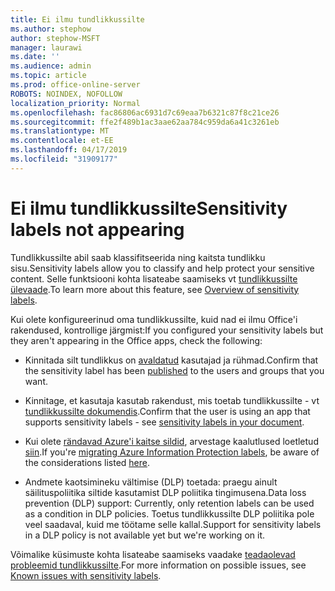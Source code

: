 ```yaml
---
title: Ei ilmu tundlikkussilte
ms.author: stephow
author: stephow-MSFT
manager: laurawi
ms.date: ''
ms.audience: admin
ms.topic: article
ms.prod: office-online-server
ROBOTS: NOINDEX, NOFOLLOW
localization_priority: Normal
ms.openlocfilehash: fac86806ac6931d7c69eaa7b6321c87f8c21ce26
ms.sourcegitcommit: ffe2f489b1ac3aae62aa784c959da6a41c3261eb
ms.translationtype: MT
ms.contentlocale: et-EE
ms.lasthandoff: 04/17/2019
ms.locfileid: "31909177"
---
```

# <a name="sensitivity-labels-not-appearing"></a><span data-ttu-id="0c0e7-102">Ei ilmu tundlikkussilte</span><span class="sxs-lookup"><span data-stu-id="0c0e7-102">Sensitivity labels not appearing</span></span>

<span data-ttu-id="0c0e7-103">Tundlikkussilte abil saab klassifitseerida ning kaitsta tundlikku sisu.</span><span class="sxs-lookup"><span data-stu-id="0c0e7-103">Sensitivity labels allow you to classify and help protect your sensitive content.</span></span> <span data-ttu-id="0c0e7-104">Selle funktsiooni kohta lisateabe saamiseks vt [tundlikkussilte ülevaade](https://docs.microsoft.com/en-us/office365/securitycompliance/sensitivity-labels).</span><span class="sxs-lookup"><span data-stu-id="0c0e7-104">To learn more about this feature, see [Overview of sensitivity labels](https://docs.microsoft.com/en-us/office365/securitycompliance/sensitivity-labels).</span></span>

<span data-ttu-id="0c0e7-105">Kui olete konfigureerinud oma tundlikkussilte, kuid nad ei ilmu Office'i rakendused, kontrollige järgmist:</span><span class="sxs-lookup"><span data-stu-id="0c0e7-105">If you configured your sensitivity labels but they aren't appearing in the Office apps, check the following:</span></span>

- <span data-ttu-id="0c0e7-106">Kinnitada silt tundlikkus on [avaldatud](https://docs.microsoft.com/en-us/Office365/SecurityCompliance/sensitivity-labels#what-label-policies-can-do) kasutajad ja rühmad.</span><span class="sxs-lookup"><span data-stu-id="0c0e7-106">Confirm that the sensitivity label has been [published](https://docs.microsoft.com/en-us/Office365/SecurityCompliance/sensitivity-labels#what-label-policies-can-do) to the users and groups that you want.</span></span>

- <span data-ttu-id="0c0e7-107">Kinnitage, et kasutaja kasutab rakendust, mis toetab tundlikkussilte - vt [tundlikkussilte dokumendis](https://support.office.com/en-us/article/apply-sensitivity-labels-to-your-documents-and-email-within-office-2f96e7cd-d5a4-403b-8bd7-4cc636bae0f9?ad=US&ui=en-US&rs=en-US#bkmk_whereavailable).</span><span class="sxs-lookup"><span data-stu-id="0c0e7-107">Confirm that the user is using an app that supports sensitivity labels - see [sensitivity labels in your document](https://support.office.com/en-us/article/apply-sensitivity-labels-to-your-documents-and-email-within-office-2f96e7cd-d5a4-403b-8bd7-4cc636bae0f9?ad=US&ui=en-US&rs=en-US#bkmk_whereavailable).</span></span>
 
 
- <span data-ttu-id="0c0e7-108">Kui olete [rändavad Azure'i kaitse sildid](https://docs.microsoft.com/en-us/azure/information-protection/configure-policy-migrate-labels), arvestage kaalutlused loetletud [siin](https://docs.microsoft.com/en-us/azure/information-protection/configure-policy-migrate-labels#considerations-for-unified-labels).</span><span class="sxs-lookup"><span data-stu-id="0c0e7-108">If you're [migrating Azure Information Protection labels](https://docs.microsoft.com/en-us/azure/information-protection/configure-policy-migrate-labels), be aware of the considerations listed [here](https://docs.microsoft.com/en-us/azure/information-protection/configure-policy-migrate-labels#considerations-for-unified-labels).</span></span>

- <span data-ttu-id="0c0e7-109">Andmete kaotsimineku vältimise (DLP) toetada: praegu ainult säilituspoliitika siltide kasutamist DLP poliitika tingimusena.</span><span class="sxs-lookup"><span data-stu-id="0c0e7-109">Data loss prevention (DLP) support: Currently, only retention labels can be used as a condition in DLP policies.</span></span>  <span data-ttu-id="0c0e7-110">Toetus tundlikkussilte DLP poliitika pole veel saadaval, kuid me töötame selle kallal.</span><span class="sxs-lookup"><span data-stu-id="0c0e7-110">Support for sensitivity labels in a DLP policy is not available yet but we're working on it.</span></span>

<span data-ttu-id="0c0e7-111">Võimalike küsimuste kohta lisateabe saamiseks vaadake [teadaolevad probleemid tundlikkussilte](https://support.office.com/en-us/article/known-issues-with-sensitivity-labels-in-office-b169d687-2bbd-4e21-a440-7da1b2743edc?ui=en-US&rs=en-US&ad=US).</span><span class="sxs-lookup"><span data-stu-id="0c0e7-111">For more information on possible issues, see [Known issues with sensitivity labels](https://support.office.com/en-us/article/known-issues-with-sensitivity-labels-in-office-b169d687-2bbd-4e21-a440-7da1b2743edc?ui=en-US&rs=en-US&ad=US).</span></span>